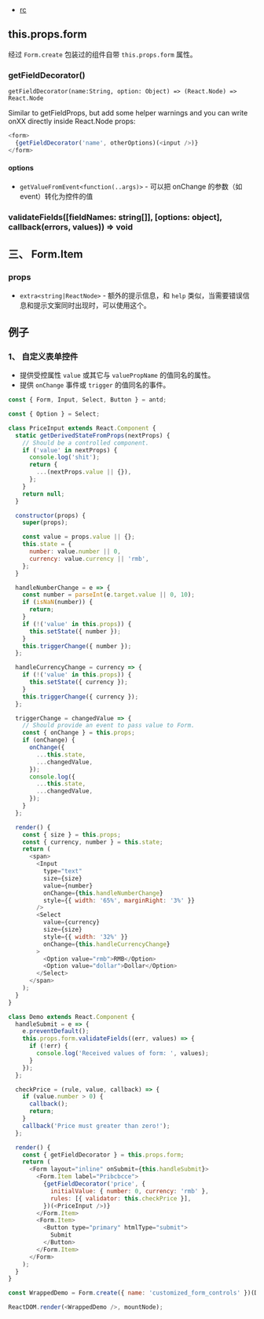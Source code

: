 
- [rc](http://react-component.github.io/badgeboard/)

## this.props.form
经过 `Form.create` 包装过的组件自带 `this.props.form` 属性。  

### getFieldDecorator()
`getFieldDecorator(name:String, option: Object) => (React.Node) => React.Node`  

Similar to getFieldProps, but add some helper warnings and you can write onXX directly inside React.Node props:  

```js
<form>
  {getFieldDecorator('name', otherOptions)(<input />)}
</form>
```
#### options
- `getValueFromEvent<function(..args)>` - 可以把 onChange 的参数（如 event）转化为控件的值

### validateFields(\[fieldNames: string\[]], \[options: object], callback(errors, values)) => void


## 三、 Form.Item
### props
- `extra<string|ReactNode>` - 额外的提示信息，和 `help` 类似，当需要错误信息和提示文案同时出现时，可以使用这个。


## 例子
### 1、 自定义表单控件
- 提供受控属性 `value` 或其它与 `valuePropName` 的值同名的属性。  
- 提供 `onChange` 事件或 `trigger` 的值同名的事件。

```js
const { Form, Input, Select, Button } = antd;

const { Option } = Select;

class PriceInput extends React.Component {
  static getDerivedStateFromProps(nextProps) {
    // Should be a controlled component.
    if ('value' in nextProps) {
      console.log('shit');
      return {
        ...(nextProps.value || {}),
      };
    }
    return null;
  }

  constructor(props) {
    super(props);

    const value = props.value || {};
    this.state = {
      number: value.number || 0,
      currency: value.currency || 'rmb',
    };
  }

  handleNumberChange = e => {
    const number = parseInt(e.target.value || 0, 10);
    if (isNaN(number)) {
      return;
    }
    if (!('value' in this.props)) {
      this.setState({ number });
    }
    this.triggerChange({ number });
  };

  handleCurrencyChange = currency => {
    if (!('value' in this.props)) {
      this.setState({ currency });
    }
    this.triggerChange({ currency });
  };

  triggerChange = changedValue => {
    // Should provide an event to pass value to Form.
    const { onChange } = this.props;
    if (onChange) {
      onChange({
        ...this.state,
        ...changedValue,
      });
      console.log({
        ...this.state,
        ...changedValue,
      });
    }
  };

  render() {
    const { size } = this.props;
    const { currency, number } = this.state;
    return (
      <span>
        <Input
          type="text"
          size={size}
          value={number}
          onChange={this.handleNumberChange}
          style={{ width: '65%', marginRight: '3%' }}
        />
        <Select
          value={currency}
          size={size}
          style={{ width: '32%' }}
          onChange={this.handleCurrencyChange}
        >
          <Option value="rmb">RMB</Option>
          <Option value="dollar">Dollar</Option>
        </Select>
      </span>
    );
  }
}

class Demo extends React.Component {
  handleSubmit = e => {
    e.preventDefault();
    this.props.form.validateFields((err, values) => {
      if (!err) {
        console.log('Received values of form: ', values);
      }
    });
  };

  checkPrice = (rule, value, callback) => {
    if (value.number > 0) {
      callback();
      return;
    }
    callback('Price must greater than zero!');
  };

  render() {
    const { getFieldDecorator } = this.props.form;
    return (
      <Form layout="inline" onSubmit={this.handleSubmit}>
        <Form.Item label="Pribcbcce">
          {getFieldDecorator('price', {
            initialValue: { number: 0, currency: 'rmb' },
            rules: [{ validator: this.checkPrice }],
          })(<PriceInput />)}
        </Form.Item>
        <Form.Item>
          <Button type="primary" htmlType="submit">
            Submit
          </Button>
        </Form.Item>
      </Form>
    );
  }
}

const WrappedDemo = Form.create({ name: 'customized_form_controls' })(Demo);

ReactDOM.render(<WrappedDemo />, mountNode);
```
